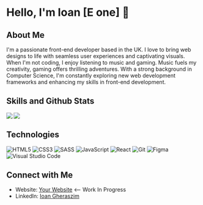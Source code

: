 # Hello, I'm Ioan [E one] 👋

## About Me

I'm a passionate front-end developer based in the UK. I love to bring web designs to life with seamless user experiences and captivating visuals. When I'm not coding, I enjoy listening to music and gaming. Music fuels my creativity, gaming offers thrilling adventures. With a strong background in Computer Science, I'm constantly exploring new web development frameworks and enhancing my skills in front-end development.

## Skills and Github Stats
<img align="left" src="https://github-readme-stats.vercel.app/api/top-langs/?username=ioangheraszim&hide=php&layout=compact" />
<img src="https://github-readme-stats.vercel.app/api?username=ioangheraszim&show_icons=true&theme=radical" />

## Technologies

![HTML5](https://img.shields.io/badge/html5-%23E34F26.svg?style=for-the-badge&logo=html5&logoColor=white)
![CSS3](https://img.shields.io/badge/css3-%231572B6.svg?style=for-the-badge&logo=css3&logoColor=white)
![SASS](https://img.shields.io/badge/SASS-hotpink.svg?style=for-the-badge&logo=SASS&logoColor=white)
![JavaScript](https://img.shields.io/badge/javascript-%23323330.svg?style=for-the-badge&logo=javascript&logoColor=%23F7DF1E)
![React](https://img.shields.io/badge/react-%2320232a.svg?style=for-the-badge&logo=react&logoColor=%2361DAFB)
![Git](https://img.shields.io/badge/git-%23F05033.svg?style=for-the-badge&logo=git&logoColor=white)
![Figma](https://img.shields.io/badge/figma-%23F24E1E.svg?style=for-the-badge&logo=figma&logoColor=white)
![Visual Studio Code](https://img.shields.io/badge/Visual%20Studio%20Code-0078d7.svg?style=for-the-badge&logo=visual-studio-code&logoColor=white)




## Connect with Me

- Website: [Your Website](https://www.example.com) <-- Work In Progress
- LinkedIn: [Ioan Gheraszim](https://www.linkedin.com/in/ioan-gheraszim)

